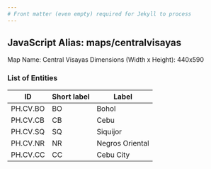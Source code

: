 ```yaml
---
# Front matter (even empty) required for Jekyll to process
---
```


## JavaScript Alias: maps/centralvisayas

Map Name: Central Visayas
Dimensions (Width x Height): 440x590

### List of Entities

ID | Short label | Label
---|---|---|
PH.CV.BO|BO|Bohol
PH.CV.CB|CB|Cebu
PH.CV.SQ|SQ|Siquijor
PH.CV.NR|NR|Negros Oriental
PH.CV.CC|CC|Cebu City